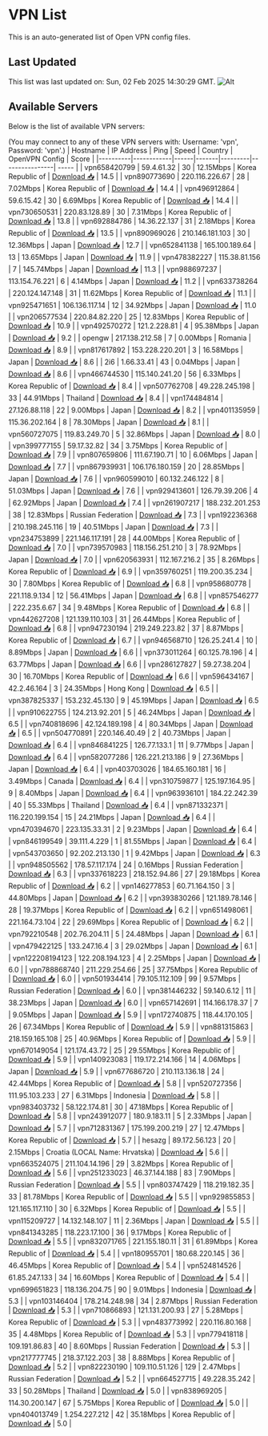 # VPN List

This is an auto-generated list of Open VPN config files.

## Last Updated

This list was last updated on: Sun, 02 Feb 2025 14:30:29 GMT.
![Alt](https://repobeats.axiom.co/api/embed/186b98318ef1479477931607c1ad7d823f12451f.svg "Repobeats analytics image")

## Available Servers

Below is the list of available VPN servers:

(You may connect to any of these VPN servers with: Username: 'vpn', Password: 'vpn'.)
| Hostname | IP Address | Ping | Speed | Country | OpenVPN Config | Score |
|----------|------------|------|-------|---------|----------------| ----- |
| vpn658420799 | 59.4.61.32 | 30 | 12.15Mbps | Korea Republic of | [Download 📥](./configs/server_0_KR.ovpn) | 14.5 |
| vpn890773690 | 220.116.226.67 | 28 | 7.02Mbps | Korea Republic of | [Download 📥](./configs/server_1_KR.ovpn) | 14.4 |
| vpn496912864 | 59.6.15.42 | 30 | 6.69Mbps | Korea Republic of | [Download 📥](./configs/server_2_KR.ovpn) | 14.4 |
| vpn730650531 | 220.83.128.89 | 30 | 7.31Mbps | Korea Republic of | [Download 📥](./configs/server_3_KR.ovpn) | 13.8 |
| vpn692884786 | 14.36.22.137 | 31 | 2.18Mbps | Korea Republic of | [Download 📥](./configs/server_4_KR.ovpn) | 13.5 |
| vpn890969026 | 210.146.181.103 | 30 | 12.36Mbps | Japan | [Download 📥](./configs/server_5_JP.ovpn) | 12.7 |
| vpn652841138 | 165.100.189.64 | 13 | 13.65Mbps | Japan | [Download 📥](./configs/server_6_JP.ovpn) | 11.9 |
| vpn478382227 | 115.38.81.156 | 7 | 145.74Mbps | Japan | [Download 📥](./configs/server_7_JP.ovpn) | 11.3 |
| vpn988697237 | 113.154.76.221 | 6 | 4.14Mbps | Japan | [Download 📥](./configs/server_8_JP.ovpn) | 11.2 |
| vpn633738264 | 220.124.147.148 | 31 | 11.62Mbps | Korea Republic of | [Download 📥](./configs/server_9_KR.ovpn) | 11.1 |
| vpn925471651 | 106.136.117.14 | 12 | 34.92Mbps | Japan | [Download 📥](./configs/server_10_JP.ovpn) | 11.0 |
| vpn206577534 | 220.84.82.220 | 25 | 12.83Mbps | Korea Republic of | [Download 📥](./configs/server_11_KR.ovpn) | 10.9 |
| vpn492570272 | 121.2.228.81 | 4 | 95.38Mbps | Japan | [Download 📥](./configs/server_12_JP.ovpn) | 9.2 |
| opengw | 217.138.212.58 | 7 | 0.00Mbps | Romania | [Download 📥](./configs/server_13_RO.ovpn) | 8.9 |
| vpn817617892 | 153.228.220.201 | 3 | 16.58Mbps | Japan | [Download 📥](./configs/server_14_JP.ovpn) | 8.6 |
| 2i6 | 1.66.33.41 | 43 | 0.04Mbps | Japan | [Download 📥](./configs/server_15_JP.ovpn) | 8.6 |
| vpn466744530 | 115.140.241.20 | 56 | 6.33Mbps | Korea Republic of | [Download 📥](./configs/server_16_KR.ovpn) | 8.4 |
| vpn507762708 | 49.228.245.198 | 33 | 44.91Mbps | Thailand | [Download 📥](./configs/server_17_TH.ovpn) | 8.4 |
| vpn174484814 | 27.126.88.118 | 22 | 9.00Mbps | Japan | [Download 📥](./configs/server_18_JP.ovpn) | 8.2 |
| vpn401135959 | 115.36.202.164 | 8 | 78.30Mbps | Japan | [Download 📥](./configs/server_19_JP.ovpn) | 8.1 |
| vpn560727075 | 119.83.249.70 | 5 | 32.86Mbps | Japan | [Download 📥](./configs/server_20_JP.ovpn) | 8.0 |
| vpn399777155 | 59.17.32.82 | 34 | 3.75Mbps | Korea Republic of | [Download 📥](./configs/server_21_KR.ovpn) | 7.9 |
| vpn807659806 | 111.67.190.71 | 10 | 6.06Mbps | Japan | [Download 📥](./configs/server_22_JP.ovpn) | 7.7 |
| vpn867939931 | 106.176.180.159 | 20 | 28.85Mbps | Japan | [Download 📥](./configs/server_23_JP.ovpn) | 7.6 |
| vpn960599010 | 60.132.246.122 | 8 | 51.03Mbps | Japan | [Download 📥](./configs/server_24_JP.ovpn) | 7.6 |
| vpn929413601 | 126.79.39.206 | 4 | 62.92Mbps | Japan | [Download 📥](./configs/server_25_JP.ovpn) | 7.4 |
| vpn261907217 | 188.232.201.253 | 38 | 12.83Mbps | Russian Federation | [Download 📥](./configs/server_26_RU.ovpn) | 7.3 |
| vpn192236368 | 210.198.245.116 | 19 | 40.51Mbps | Japan | [Download 📥](./configs/server_27_JP.ovpn) | 7.3 |
| vpn234753899 | 221.146.117.191 | 28 | 44.00Mbps | Korea Republic of | [Download 📥](./configs/server_28_KR.ovpn) | 7.0 |
| vpn739570983 | 118.156.251.210 | 3 | 78.92Mbps | Japan | [Download 📥](./configs/server_29_JP.ovpn) | 7.0 |
| vpn620563931 | 112.167.216.2 | 35 | 8.26Mbps | Korea Republic of | [Download 📥](./configs/server_30_KR.ovpn) | 6.9 |
| vpn359760251 | 119.200.35.234 | 30 | 7.80Mbps | Korea Republic of | [Download 📥](./configs/server_31_KR.ovpn) | 6.8 |
| vpn958680778 | 221.118.9.134 | 12 | 56.41Mbps | Japan | [Download 📥](./configs/server_32_JP.ovpn) | 6.8 |
| vpn857546277 | 222.235.6.67 | 34 | 9.48Mbps | Korea Republic of | [Download 📥](./configs/server_33_KR.ovpn) | 6.8 |
| vpn442627208 | 121.139.110.103 | 31 | 26.44Mbps | Korea Republic of | [Download 📥](./configs/server_34_KR.ovpn) | 6.8 |
| vpn947230194 | 219.249.223.82 | 37 | 8.87Mbps | Korea Republic of | [Download 📥](./configs/server_35_KR.ovpn) | 6.7 |
| vpn946568710 | 126.25.241.4 | 10 | 8.89Mbps | Japan | [Download 📥](./configs/server_36_JP.ovpn) | 6.6 |
| vpn373011264 | 60.125.78.196 | 4 | 63.77Mbps | Japan | [Download 📥](./configs/server_37_JP.ovpn) | 6.6 |
| vpn286127827 | 59.27.38.204 | 30 | 16.70Mbps | Korea Republic of | [Download 📥](./configs/server_38_KR.ovpn) | 6.6 |
| vpn596434167 | 42.2.46.164 | 3 | 24.35Mbps | Hong Kong | [Download 📥](./configs/server_39_HK.ovpn) | 6.5 |
| vpn387825337 | 153.232.45.130 | 9 | 45.19Mbps | Japan | [Download 📥](./configs/server_40_JP.ovpn) | 6.5 |
| vpn910622755 | 124.213.92.201 | 5 | 46.24Mbps | Japan | [Download 📥](./configs/server_41_JP.ovpn) | 6.5 |
| vpn740818696 | 42.124.189.198 | 4 | 80.34Mbps | Japan | [Download 📥](./configs/server_42_JP.ovpn) | 6.5 |
| vpn504770891 | 220.146.40.49 | 2 | 40.73Mbps | Japan | [Download 📥](./configs/server_43_JP.ovpn) | 6.4 |
| vpn846841225 | 126.77.133.1 | 11 | 9.77Mbps | Japan | [Download 📥](./configs/server_44_JP.ovpn) | 6.4 |
| vpn582077286 | 126.221.213.186 | 9 | 27.36Mbps | Japan | [Download 📥](./configs/server_45_JP.ovpn) | 6.4 |
| vpn403703026 | 184.65.160.181 | 16 | 3.49Mbps | Canada | [Download 📥](./configs/server_46_CA.ovpn) | 6.4 |
| vpn310759877 | 125.197.164.95 | 9 | 8.40Mbps | Japan | [Download 📥](./configs/server_47_JP.ovpn) | 6.4 |
| vpn963936101 | 184.22.242.39 | 40 | 55.33Mbps | Thailand | [Download 📥](./configs/server_48_TH.ovpn) | 6.4 |
| vpn871332371 | 116.220.199.154 | 15 | 24.21Mbps | Japan | [Download 📥](./configs/server_49_JP.ovpn) | 6.4 |
| vpn470394670 | 223.135.33.31 | 2 | 9.23Mbps | Japan | [Download 📥](./configs/server_50_JP.ovpn) | 6.4 |
| vpn846199549 | 39.111.4.229 | 1 | 81.55Mbps | Japan | [Download 📥](./configs/server_51_JP.ovpn) | 6.4 |
| vpn543703650 | 92.202.213.130 | 1 | 9.42Mbps | Japan | [Download 📥](./configs/server_52_JP.ovpn) | 6.3 |
| vpn948505562 | 178.57.117.174 | 24 | 0.16Mbps | Russian Federation | [Download 📥](./configs/server_53_RU.ovpn) | 6.3 |
| vpn337618223 | 218.152.94.86 | 27 | 29.18Mbps | Korea Republic of | [Download 📥](./configs/server_54_KR.ovpn) | 6.2 |
| vpn146277853 | 60.71.164.150 | 3 | 44.80Mbps | Japan | [Download 📥](./configs/server_55_JP.ovpn) | 6.2 |
| vpn393830266 | 121.189.78.146 | 28 | 19.37Mbps | Korea Republic of | [Download 📥](./configs/server_56_KR.ovpn) | 6.2 |
| vpn651498061 | 221.164.73.104 | 22 | 29.69Mbps | Korea Republic of | [Download 📥](./configs/server_57_KR.ovpn) | 6.2 |
| vpn792210548 | 202.76.204.11 | 5 | 24.48Mbps | Japan | [Download 📥](./configs/server_58_JP.ovpn) | 6.1 |
| vpn479422125 | 133.247.16.4 | 3 | 29.02Mbps | Japan | [Download 📥](./configs/server_59_JP.ovpn) | 6.1 |
| vpn122208194123 | 122.208.194.123 | 4 | 2.25Mbps | Japan | [Download 📥](./configs/server_60_JP.ovpn) | 6.0 |
| vpn788868740 | 211.229.254.66 | 25 | 37.75Mbps | Korea Republic of | [Download 📥](./configs/server_61_KR.ovpn) | 6.0 |
| vpn501934414 | 79.105.112.109 | 99 | 9.57Mbps | Russian Federation | [Download 📥](./configs/server_62_RU.ovpn) | 6.0 |
| vpn381446232 | 59.140.6.12 | 11 | 38.23Mbps | Japan | [Download 📥](./configs/server_63_JP.ovpn) | 6.0 |
| vpn657142691 | 114.166.178.37 | 7 | 9.05Mbps | Japan | [Download 📥](./configs/server_64_JP.ovpn) | 5.9 |
| vpn172740875 | 118.44.170.105 | 26 | 67.34Mbps | Korea Republic of | [Download 📥](./configs/server_65_KR.ovpn) | 5.9 |
| vpn881315863 | 218.159.165.108 | 25 | 40.96Mbps | Korea Republic of | [Download 📥](./configs/server_66_KR.ovpn) | 5.9 |
| vpn670149054 | 121.174.43.72 | 25 | 29.55Mbps | Korea Republic of | [Download 📥](./configs/server_67_KR.ovpn) | 5.9 |
| vpn140923083 | 119.172.214.166 | 14 | 4.06Mbps | Japan | [Download 📥](./configs/server_68_JP.ovpn) | 5.9 |
| vpn677686720 | 210.113.136.18 | 24 | 42.44Mbps | Korea Republic of | [Download 📥](./configs/server_69_KR.ovpn) | 5.8 |
| vpn520727356 | 111.95.103.233 | 27 | 6.31Mbps | Indonesia | [Download 📥](./configs/server_70_ID.ovpn) | 5.8 |
| vpn983403732 | 58.122.174.81 | 30 | 47.18Mbps | Korea Republic of | [Download 📥](./configs/server_71_KR.ovpn) | 5.8 |
| vpn243912077 | 180.9.183.11 | 5 | 2.33Mbps | Japan | [Download 📥](./configs/server_72_JP.ovpn) | 5.7 |
| vpn712831367 | 175.199.200.219 | 27 | 12.47Mbps | Korea Republic of | [Download 📥](./configs/server_73_KR.ovpn) | 5.7 |
| hesazg | 89.172.56.123 | 20 | 2.15Mbps | Croatia (LOCAL Name: Hrvatska) | [Download 📥](./configs/server_74_HR.ovpn) | 5.6 |
| vpn663524075 | 211.104.14.196 | 29 | 3.82Mbps | Korea Republic of | [Download 📥](./configs/server_75_KR.ovpn) | 5.6 |
| vpn251233023 | 46.37.144.188 | 83 | 7.90Mbps | Russian Federation | [Download 📥](./configs/server_76_RU.ovpn) | 5.5 |
| vpn803747429 | 118.219.182.35 | 33 | 81.78Mbps | Korea Republic of | [Download 📥](./configs/server_77_KR.ovpn) | 5.5 |
| vpn929855853 | 121.165.117.110 | 30 | 6.32Mbps | Korea Republic of | [Download 📥](./configs/server_78_KR.ovpn) | 5.5 |
| vpn115209727 | 14.132.148.107 | 11 | 2.36Mbps | Japan | [Download 📥](./configs/server_79_JP.ovpn) | 5.5 |
| vpn841343285 | 118.223.17.100 | 36 | 9.17Mbps | Korea Republic of | [Download 📥](./configs/server_80_KR.ovpn) | 5.5 |
| vpn832071765 | 221.155.180.11 | 31 | 61.89Mbps | Korea Republic of | [Download 📥](./configs/server_81_KR.ovpn) | 5.4 |
| vpn180955701 | 180.68.220.145 | 36 | 46.45Mbps | Korea Republic of | [Download 📥](./configs/server_82_KR.ovpn) | 5.4 |
| vpn524814526 | 61.85.247.133 | 34 | 16.60Mbps | Korea Republic of | [Download 📥](./configs/server_83_KR.ovpn) | 5.4 |
| vpn699651823 | 118.136.204.75 | 90 | 9.01Mbps | Indonesia | [Download 📥](./configs/server_84_ID.ovpn) | 5.3 |
| vpn103146404 | 178.214.248.98 | 34 | 2.87Mbps | Russian Federation | [Download 📥](./configs/server_85_RU.ovpn) | 5.3 |
| vpn710866893 | 121.131.200.93 | 27 | 5.28Mbps | Korea Republic of | [Download 📥](./configs/server_86_KR.ovpn) | 5.3 |
| vpn483773992 | 220.116.80.168 | 35 | 4.48Mbps | Korea Republic of | [Download 📥](./configs/server_87_KR.ovpn) | 5.3 |
| vpn779418118 | 109.191.86.83 | 40 | 8.60Mbps | Russian Federation | [Download 📥](./configs/server_88_RU.ovpn) | 5.3 |
| vpn217777745 | 218.37.122.203 | 38 | 8.88Mbps | Korea Republic of | [Download 📥](./configs/server_89_KR.ovpn) | 5.2 |
| vpn822230190 | 109.110.51.126 | 129 | 2.47Mbps | Russian Federation | [Download 📥](./configs/server_90_RU.ovpn) | 5.2 |
| vpn664527715 | 49.228.35.242 | 33 | 50.28Mbps | Thailand | [Download 📥](./configs/server_91_TH.ovpn) | 5.0 |
| vpn838969205 | 114.30.200.147 | 67 | 5.75Mbps | Korea Republic of | [Download 📥](./configs/server_92_KR.ovpn) | 5.0 |
| vpn404013749 | 1.254.227.212 | 42 | 35.18Mbps | Korea Republic of | [Download 📥](./configs/server_93_KR.ovpn) | 5.0 |
